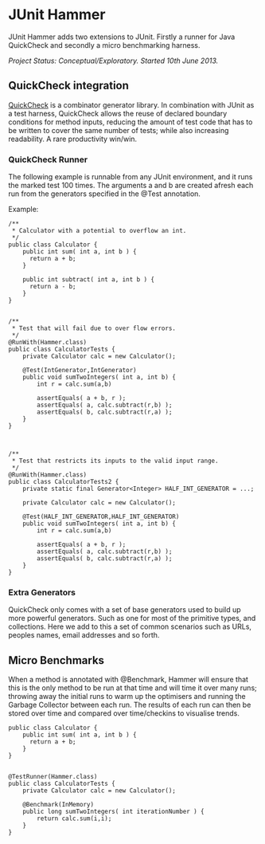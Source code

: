 # JUnit Hammer

JUnit Hammer adds two extensions to JUnit.  Firstly a runner for Java QuickCheck
and secondly a micro benchmarking harness.


*Project Status:  Conceptual/Exploratory.  Started 10th June 2013.*


## QuickCheck integration

[QuickCheck](https://java.net/projects/quickcheck/pages/Home) is a combinator generator
library.  In combination with JUnit as a test harness, QuickCheck allows the
reuse of declared boundary conditions for method inputs, reducing the amount of
test code that has to be written to cover the same number of tests; while also increasing
readability.  A rare productivity win/win.


### QuickCheck Runner

The following example is runnable from any JUnit environment, and it runs the
marked test 100 times.  The arguments a and b are created afresh each run from
the generators specified in the @Test annotation.

Example:

    /**
     * Calculator with a potential to overflow an int.
     */
    public class Calculator {
        public int sum( int a, int b ) {
          return a + b;
        }

        public int subtract( int a, int b ) {
          return a - b;
        }
    }


    /**
     * Test that will fail due to over flow errors.
     */
    @RunWith(Hammer.class)
    public class CalculatorTests {
        private Calculator calc = new Calculator();

        @Test(IntGenerator,IntGenerator)
        public void sumTwoIntegers( int a, int b) {
            int r = calc.sum(a,b)

            assertEquals( a + b, r );
            assertEquals( a, calc.subtract(r,b) );
            assertEquals( b, calc.subtract(r,a) );
        }
    }



    /**
     * Test that restricts its inputs to the valid input range.
     */
    @RunWith(Hammer.class)
    public class CalculatorTests2 {
        private static final Generator<Integer> HALF_INT_GENERATOR = ...;

        private Calculator calc = new Calculator();

        @Test(HALF_INT_GENERATOR,HALF_INT_GENERATOR)
        public void sumTwoIntegers( int a, int b) {
            int r = calc.sum(a,b)

            assertEquals( a + b, r );
            assertEquals( a, calc.subtract(r,b) );
            assertEquals( b, calc.subtract(r,a) );
        }
    }


### Extra Generators

QuickCheck only comes with a set of base generators used to build up more powerful
generators.  Such as one for most of the primitive types, and collections.  Here
we add to this a set of common scenarios such as URLs, peoples names, email addresses
and so forth.



## Micro Benchmarks

When a method is annotated with @Benchmark, Hammer will ensure that this is the
only method to be run at that time and will time it over many runs; throwing
away the initial runs to warm up the optimisers and running the Garbage Collector
between each run.  The results of each run can then be stored over time and
compared over time/checkins to visualise trends.


    public class Calculator {
        public int sum( int a, int b ) {
          return a + b;
        }
    }


    @TestRunner(Hammer.class)
    public class CalculatorTests {
        private Calculator calc = new Calculator();

        @Benchmark(InMemory)
        public long sumTwoIntegers( int iterationNumber ) {
            return calc.sum(i,i);
        }
    }

